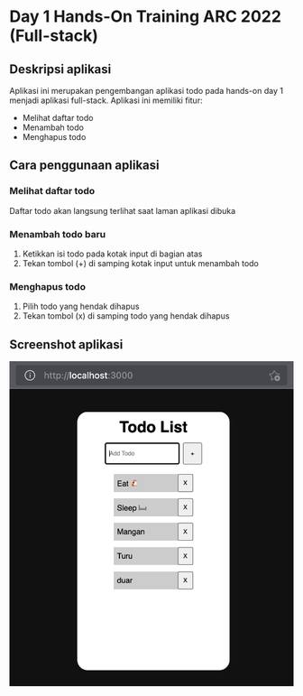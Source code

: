 # Day 1 Hands-On Training ARC 2022 (Full-stack)
## Deskripsi aplikasi
Aplikasi ini merupakan pengembangan aplikasi todo pada hands-on day 1 menjadi aplikasi full-stack.
Aplikasi ini memiliki fitur:
  - Melihat daftar todo
  - Menambah todo
  - Menghapus todo
## Cara penggunaan aplikasi
### Melihat daftar todo
Daftar todo akan langsung terlihat saat laman aplikasi dibuka
### Menambah todo baru
1. Ketikkan isi todo pada kotak input di bagian atas
2. Tekan tombol (+) di samping kotak input untuk menambah todo
### Menghapus todo
1. Pilih todo yang hendak dihapus
2. Tekan tombol (x) di samping todo yang hendak dihapus
## Screenshot aplikasi
![Screenshot 1](screenshots/ss-1.png)
